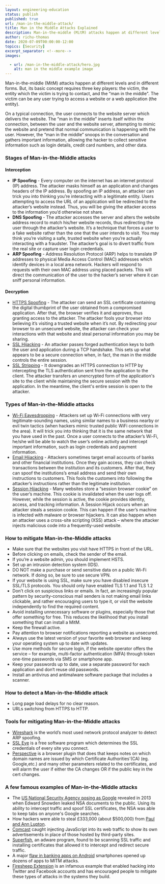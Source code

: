 ```yaml
---
layout: engineering-education
status: publish
published: true
url: /man-in-the-middle-attack/
title: Man in the Middle Attacks Explained
description: Man-in-the-middle (MitM) attacks happen at different levels and in different forms. This article explains what a MitM attack is and how to mitigate the risks of it occurring in you application.
author: richu-thomas
date: 2020-07-09T00:00:00-12:00
topics: [Security]
excerpt_separator: <!--more-->
images:

  - url: /man-in-the-middle-attack/hero.jpg
    alt: man in the middle example image
---
```

Man-in-the-middle (MitM) attacks happen at different levels and in different forms. But, its basic concept requires three key players: the victim, the entity which the victim is trying to contact, and the “man in the middle". The victim can be any user trying to access a website or a web application (the entity).
<!--more-->

On a typical connection, the user connects to the website server which delivers the website. The “man in the middle” inserts itself within the connection, between the user and the website server, attempting to mimic the website and pretend that normal communication is happening with the user. However, the “man in the middle” snoops in the conversation and gathers important information, allowing the hacker to collect sensitive information such as login details, credit card numbers, and other data.

### Stages of Man-in-the-Middle attacks
#### Interception
- **IP Spoofing** - Every computer on the internet has an internet protocol (IP) address. The attacker masks himself as an application and changes headers of the IP address. By spoofing an IP address, an attacker can trick you into thinking you’re interacting with a legitimate entity. Users attempting to access the URL of an application will be redirected to the attacker’s website instead. Thus, you will be giving the attacker access to the information you’d otherwise not share.
- **DNS Spoofing** - The attacker accesses the server and alters the website address record to match his/her website records, thus redirecting the user through the attacker’s website. It’s a technique that forces a user to a fake website rather than the one that the user intends to visit. You may think you’re visiting a safe, trusted website when you’re actually interacting with a fraudster. The attacker’s goal is to divert traffic from the real site or capture user login credentials.
- **ARP Spoofing** - Address Resolution Protocol (ARP) helps to translate IP addresses to physical Media Access Control (MAC) addresses which identify devices in a local area network. Hackers will respond to requests with their own MAC address using placed packets. This will direct the communication of the user to the hacker’s server where it can sniff personal information.

#### Decryption
- [HTTPS Spoofing](https://www.thewindowsclub.com/https-security-spoofing-man-in-the-middle/) - The attacker can send an SSL certificate containing the digital thumbprint of the user obtained from a compromised application. After that, the browser verifies it and approves, thus granting access to the attacker. The attacker fools your browser into believing it’s visiting a trusted website when it’s not. By redirecting your browser to an unsecured website, the attacker can check your interactions with that website and steal personal information you may be sharing.
- [SSL Hijacking](http://techgenix.com/Understanding-Man-in-the-Middle-Attacks-ARP-Part4/) - An attacker passes forged authentication keys to both the user and application during a TCP handshake. This sets up what appears to be a secure connection when, in fact, the man in the middle controls the entire session.
- [SSL Stripping](http://techgenix.com/Understanding-Man-in-the-Middle-Attacks-ARP-Part4/) - It downgrades an HTTPS connection to HTTP by intercepting the TLS authentication sent from the application to the client. The attacker transfers an unencrypted form of the application's site to the client while maintaining the secure session with the application. In the meantime, the client's entire session is open to the attacker.

### Types of Man-in-the-Middle attacks
- [Wi-Fi Eavesdropping](https://doubleoctopus.com/security-wiki/threats-and-tools/wi-fi-eavesdropping/) - Attackers set up Wi-Fi connections with very legitimate-sounding names, using similar names to a business nearby or evil twin tactics (when hackers mimic trusted public WiFi connections in the area). It will trick you into thinking that it is the same network that you have used in the past. Once a user connects to the attacker’s Wi-Fi, he/she will be able to watch the user’s online activity and intercept important information, such as login credentials and payment information.
- [Email Hijacking](https://doubleoctopus.com/security-wiki/threats-and-tools/email-hijacking/) - Attackers sometimes target email accounts of banks and other financial institutions. Once they gain access, they can check transactions between the institution and its customers. After that, they can spoof the institutions’s email address and send their own instructions to customers. This fools the customers into following the attacker’s instructions rather than the legitimate institution.
- [Session Hijacking](https://owasp.org/www-community/attacks/Session_hijacking_attack) - Many websites store a “session browser cookie” on the user’s machine. This cookie is invalidated when the user logs off. However, while the session is active, the cookie provides identity, access, and tracking information. A Session Hijack occurs when an attacker steals a session cookie. This can happen if the user’s machine is infected with malware or browser hijackers. It can also happen when an attacker uses a cross-site scripting (XSS) attack – where the attacker injects malicious code into a frequently-used website.

### How to mitigate Man-in-the-Middle attacks
- Make sure that the websites you visit have HTTPS in front of the URL.
- Before clicking on emails, check the sender of the email.
- If you’re a website admin, you should implement HSTS.
- Set up an intrusion detection system (IDS).
- DO NOT make a purchase or send sensitive data on a public Wi-Fi network. If doing so, be sure to use secure VPN.
- If your website is using SSL, make sure you have disabled insecure SSL/TLS protocols. You should only have enabled TLS 1.1 and TLS 1.2
- Don’t click on suspicious links or emails. In fact, an increasingly popular pattern by security-conscious mail senders is not making email links clickable, and rather encouraging users to type it, or visit the website independently to find the required content.
- Avoid installing unnecessary software or plugins, especially those that offer something for free. This reduces the likelihood that you install something that can install a MitM.
- Keep the firewall active.
- Pay attention to browser notifications reporting a website as unsecured.
- Always use the latest version of your favorite web browser and keep your operating system up to date with updates.
- Use more methods for secure login, if the website operator offers the service – for example, multi-factor authentication (MFA) through token one-time passwords via SMS or smartphone app.
- Keep your passwords up to date, use a separate password for each application and don‘t reuse old passwords.
- Install an antivirus and antimalware software package that includes a scanner.

### How to detect a Man-in-the-Middle attack
- Long page load delays for no clear reason.
- URLs switching from HTTPS to HTTP.

### Tools for mitigating Man-in-the-Middle attacks
- [Wireshark](https://www.wireshark.org/) is the world’s most used network protocol analyzer to detect ARP spoofing.
- [SSL Eye](https://www.digi77.com/ssl-eye-prism-protection/) is a free software program which determines the SSL credentials of every site you connect.
- [Perspective](https://perspectives-project.org/) is a browser plugin that does that keeps notes on which domain names are issued by which Certificate Authorities'(CA) (eg. Google,etc.) and many other parameters related to the certificates, and will alarm the user if either the CA changes OR if the public key in the cert changes.

### A few famous examples of Man-in-the-Middle attacks
- The [US National Security Agency posing as Google](https://www.cnet.com/news/nsa-disguised-itself-as-google-to-spy-say-reports/) revealed in 2013 when Edward Snowden leaked NSA documents to the public. Using its ability to intercept traffic and spoof SSL certificates, the NSA was able to keep tabs on anyone's Google searches.
- How hackers were able to steal £333,000 (about $500,000) from [Paul and Ann Lupton](https://www.telegraph.co.uk/finance/personalfinance/borrowing/mortgages/11605010/Fraudsters-hacked-emails-to-my-solicitor-and-stole-340000-from-my-property-sale.html).
- [Comcast](https://www.infoworld.com/article/2925839/code-injection-new-low-isps.html) caught injecting JavaScript into its web traffic to show its own advertisements in place of those hosted by third-party sites.
- [Superfish](https://www.techrepublic.com/article/superfish-adware-weakens-security-and-injects-ads-on-some-lenovo-laptops/), an adware program, found to be scanning SSL traffic and installing certificates that allowed it to intercept and redirect secure traffic.
- A major [flaw in banking apps on Android](https://www.zdnet.com/article/man-in-the-middle-flaw-left-smartphone-banking-apps-vulnerable/) smartphones opened up dozens of apps to MITM attacks.
- [Firesheep Extension](https://techcrunch.com/2010/10/24/firesheep-in-wolves-clothing-app-lets-you-hack-into-twitter-facebook-accounts-easily/) is an infamous example that enabled hacking into Twitter and Facebook accounts and has encouraged people to mitigate these types of attacks in the systems they build.
